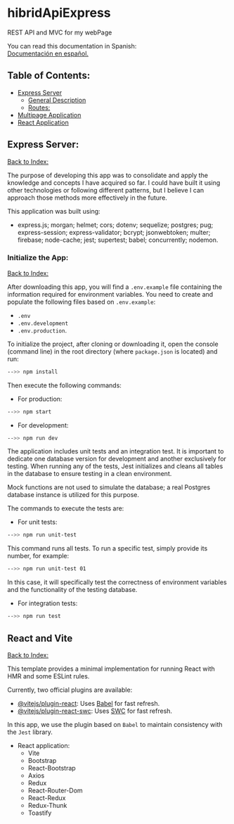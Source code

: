 # hibridApiExpress  
REST API and MVC for my webPage  

You can read this documentation in Spanish:  
[Documentación en español.](/data/LEEME.md)  

## Table of Contents:  

- [Express Server](#express-server)  
  - [General Description](#initialize-the-app)  
  - [Routes:](/data/routes.md)  
- [Multipage Application](#genericcontroller-class)  
- [React Application](#react-and-vite)  

## Express Server:  

[Back to Index:](#table-of-contents)  

The purpose of developing this app was to consolidate and apply the knowledge and concepts I have acquired so far. I could have built it using other technologies or following different patterns, but I believe I can approach those methods more effectively in the future.  

This application was built using:  

- express.js; morgan; helmet; cors; dotenv; sequelize; postgres; pug; express-session; express-validator; bcrypt; jsonwebtoken; multer; firebase; node-cache; jest; supertest; babel; concurrently; nodemon.  

### Initialize the App:  

[Back to Index:](#table-of-contents)  

After downloading this app, you will find a `.env.example` file containing the information required for environment variables. You need to create and populate the following files based on `.env.example`:  
- `.env`  
- `.env.development`  
- `.env.production`.  

To initialize the project, after cloning or downloading it, open the console (command line) in the root directory (where `package.json` is located) and run:  

```bash  
-->> npm install  
```  

Then execute the following commands:  

- For production:  
```bash  
-->> npm start  
```  
- For development:  
```bash  
-->> npm run dev  
```  

The application includes unit tests and an integration test. It is important to dedicate one database version for development and another exclusively for testing. When running any of the tests, Jest initializes and cleans all tables in the database to ensure testing in a clean environment.  

Mock functions are not used to simulate the database; a real Postgres database instance is utilized for this purpose.  

The commands to execute the tests are:  
- For unit tests:  
```bash  
-->> npm run unit-test  
```  
This command runs all tests. To run a specific test, simply provide its number, for example:  

```bash  
-->> npm run unit-test 01  
```  

In this case, it will specifically test the correctness of environment variables and the functionality of the testing database.  

- For integration tests:  

```bash  
-->> npm run test  
```  



## React and Vite  

[Back to Index:](#table-of-contents)  

This template provides a minimal implementation for running React with HMR and some ESLint rules.  

Currently, two official plugins are available:  
- [@vitejs/plugin-react](https://github.com/vitejs/vite-plugin-react/blob/main/packages/plugin-react/README.md): Uses [Babel](https://babeljs.io/) for fast refresh.  
- [@vitejs/plugin-react-swc](https://github.com/vitejs/vite-plugin-react-swc): Uses [SWC](https://swc.rs/) for fast refresh.  

In this app, we use the plugin based on `Babel` to maintain consistency with the `Jest` library.  

- React application:  
  - Vite  
  - Bootstrap  
  - React-Bootstrap  
  - Axios  
  - Redux  
  - React-Router-Dom  
  - React-Redux  
  - Redux-Thunk  
  - Toastify  


